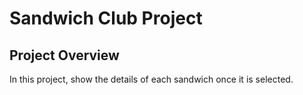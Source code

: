 # Sandwich Club Project

## Project Overview
In this project, show the details of each sandwich once it is selected.
